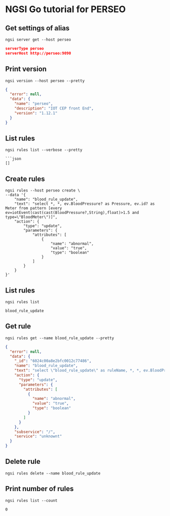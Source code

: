 # NGSI Go tutorial for PERSEO

## Get settings of alias

```console
ngsi server get --host perseo
```

```json
serverType perseo
serverHost http://perseo:9090
```

## Print version

```console
ngsi version --host perseo --pretty
```

```json
{
  "error": null,
  "data": {
    "name": "perseo",
    "description": "IOT CEP front End",
    "version": "1.12.1"
  }
}
```

## List rules

```console
ngsi rules list --verbose --pretty

```json
[]
```

## Create rules

```console
ngsi rules --host perseo create \
--data '{
    "name": "blood_rule_update",
    "text": "select *, *, ev.BloodPressure? as Pressure, ev.id? as Meter from pattern [every ev=iotEvent(cast(cast(BloodPressure?,String),float)>1.5 and type=\"BloodMeter\")]",
    "action": {
        "type": "update",
        "parameters": {
            "attributes": [
                {
                    "name": "abnormal",
                    "value": "true",
                    "type": "boolean"
                }
            ]
        }
    }
}'
```

## List rules

```console
ngsi rules list
```

```console
blood_rule_update
```

## Get rule

```console
ngsi rules get --name blood_rule_update --pretty
```

```json
{
  "error": null,
  "data": {
    "_id": "6024c00a8e2bfc0012c77486",
    "name": "blood_rule_update",
    "text": "select \"blood_rule_update\" as ruleName, *, *, ev.BloodPressure? as Pressure, ev.id? as Meter from pattern [every ev=iotEvent(cast(cast(BloodPressure?,String),float)>1.5 and type=\"BloodMeter\")]",
    "action": {
      "type": "update",
      "parameters": {
        "attributes": [
          {
            "name": "abnormal",
            "value": "true",
            "type": "boolean"
          }
        ]
      }
    },
    "subservice": "/",
    "service": "unknownt"
  }
}
```

## Delete rule

```console
ngsi rules delete --name blood_rule_update
```

## Print number of rules

```console
ngsi rules list --count
```

```console
0
```
